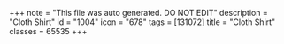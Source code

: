 +++
note = "This file was auto generated. DO NOT EDIT"
description = "Cloth Shirt"
id = "1004"
icon = "678"
tags = [131072]
title = "Cloth Shirt"
classes = 65535
+++

